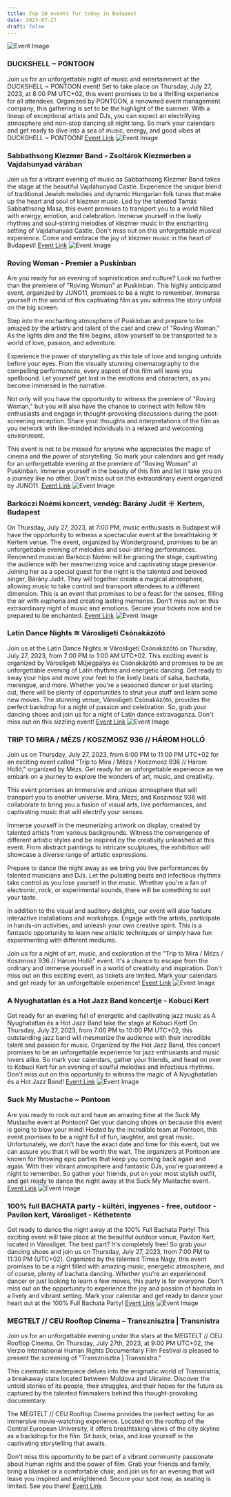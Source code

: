 ```yaml
---
title: Top 10 events for today in Budapest
date: 2023-07-27
draft: false
---
```


![Event Image](https://scontent.fbud3-1.fna.fbcdn.net/v/t39.30808-6/359771507_600273492248927_8693435623567502024_n.jpg?stp=dst-jpg_s960x960&_nc_cat=108&ccb=1-7&_nc_sid=340051&_nc_ohc=AoEDR9LVMowAX8tEH-F&_nc_ht=scontent.fbud3-1.fna&oh=00_AfATpx5RdqnLTKSG_7h9DNfwn8QS8XuM0RbuI52_7ieDhQ&oe=64C751A6)

 ### DUCKSHELL ~ PONTOON

Join us for an unforgettable night of music and entertainment at the DUCKSHELL ~ PONTOON event! Set to take place on Thursday, July 27, 2023, at 8:00 PM UTC+02, this event promises to be a thrilling experience for all attendees. Organized by PONTOON, a renowned event management company, this gathering is set to be the highlight of the summer. With a lineup of exceptional artists and DJs, you can expect an electrifying atmosphere and non-stop dancing all night long. So mark your calendars and get ready to dive into a sea of music, energy, and good vibes at DUCKSHELL ~ PONTOON!
[Event Link](https://facebook.com/events/655719913268533)
![Event Image](https://scontent.fbud3-1.fna.fbcdn.net/v/t39.30808-6/354076658_3637300283173933_4908069166371123235_n.jpg?stp=dst-jpg_s960x960&_nc_cat=108&ccb=1-7&_nc_sid=340051&_nc_ohc=5j4zauRkZjIAX9AwVwQ&_nc_ht=scontent.fbud3-1.fna&oh=00_AfCh2XpgIzOiMnnLJrU9PEOPSU2mL-q0J2us7gy4ydwfYg&oe=64C6CCC1)

 ### Sabbathsong Klezmer Band - Zsoltárok Klezmerben a Vajdahunyad várában

Join us for a vibrant evening of music as Sabbathsong Klezmer Band takes the stage at the beautiful Vajdahunyad Castle. Experience the unique blend of traditional Jewish melodies and dynamic Hungarian folk tunes that make up the heart and soul of klezmer music. Led by the talented Tamás Sabbathsong Masa, this event promises to transport you to a world filled with energy, emotion, and celebration. Immerse yourself in the lively rhythms and soul-stirring melodies of klezmer music in the enchanting setting of Vajdahunyad Castle. Don't miss out on this unforgettable musical experience. Come and embrace the joy of klezmer music in the heart of Budapest!
[Event Link](https://facebook.com/events/3447209885540468)
![Event Image](https://scontent.fbud3-1.fna.fbcdn.net/v/t39.30808-6/348628775_736781548457220_2820738265319070854_n.jpg?stp=dst-jpg_s960x960&_nc_cat=106&ccb=1-7&_nc_sid=340051&_nc_ohc=3tfx_YJG4cUAX9kcWfY&_nc_ht=scontent.fbud3-1.fna&oh=00_AfB6yXoaYEkKqlr96NXDrVUPgXlff7j234nQ4EvKpXGyiw&oe=64C751AB)

 ### Roving Woman - Premier a Puskinban

Are you ready for an evening of sophistication and culture? Look no further than the premiere of "Roving Woman" at Puskinban. This highly anticipated event, organized by JUNO11, promises to be a night to remember. Immerse yourself in the world of this captivating film as you witness the story unfold on the big screen.

Step into the enchanting atmosphere of Puskinban and prepare to be amazed by the artistry and talent of the cast and crew of "Roving Woman." As the lights dim and the film begins, allow yourself to be transported to a world of love, passion, and adventure.

Experience the power of storytelling as this tale of love and longing unfolds before your eyes. From the visually stunning cinematography to the compelling performances, every aspect of this film will leave you spellbound. Let yourself get lost in the emotions and characters, as you become immersed in the narrative.

Not only will you have the opportunity to witness the premiere of "Roving Woman," but you will also have the chance to connect with fellow film enthusiasts and engage in thought-provoking discussions during the post-screening reception. Share your thoughts and interpretations of the film as you network with like-minded individuals in a relaxed and welcoming environment.

This event is not to be missed for anyone who appreciates the magic of cinema and the power of storytelling. So mark your calendars and get ready for an unforgettable evening at the premiere of "Roving Woman" at Puskinban. Immerse yourself in the beauty of this film and let it take you on a journey like no other. Don't miss out on this extraordinary event organized by JUNO11.
[Event Link](https://facebook.com/events/794618905649068)
![Event Image](https://scontent.fbud3-1.fna.fbcdn.net/v/t39.30808-6/352379674_1786587985089607_4573454901087075992_n.jpg?stp=dst-jpg_s960x960&_nc_cat=101&ccb=1-7&_nc_sid=340051&_nc_ohc=4O5iu5rX_wAAX-GgHDR&_nc_ht=scontent.fbud3-1.fna&oh=00_AfCVwr9myN7aM8ZOFZEECR2KNZKQiZ_uJx7AGlDphxyQsw&oe=64C748E8)

 ### Barkóczi Noémi koncert, vendég: Bárány Judit ☀️ Kertem, Budapest

On Thursday, July 27, 2023, at 7:00 PM, music enthusiasts in Budapest will have the opportunity to witness a spectacular event at the breathtaking ☀️ Kertem venue. The event, organized by Wonderground, promises to be an unforgettable evening of melodies and soul-stirring performances. Renowned musician Barkóczi Noémi will be gracing the stage, captivating the audience with her mesmerizing voice and captivating stage presence. Joining her as a special guest for the night is the talented and beloved singer, Bárány Judit. They will together create a magical atmosphere, allowing music to take control and transport attendees to a different dimension. This is an event that promises to be a feast for the senses, filling the air with euphoria and creating lasting memories. Don't miss out on this extraordinary night of music and emotions. Secure your tickets now and be prepared to be enchanted.
[Event Link](https://facebook.com/events/652811539513665)
![Event Image](https://scontent.fbud3-1.fna.fbcdn.net/v/t39.30808-6/355457790_643386264496610_4402599785275334231_n.jpg?stp=dst-jpg_s960x960&_nc_cat=102&ccb=1-7&_nc_sid=340051&_nc_ohc=iBJpxH1j_ywAX89CWPv&_nc_ht=scontent.fbud3-1.fna&oh=00_AfCHv29GlBEoz7_vKSzluGTa5Y1eXtB5c9nx4ghqCFJAWQ&oe=64C6E98E)

 ### Latin Dance Nights ≋ Városligeti Csónakázótó

Join us at the Latin Dance Nights ≋ Városligeti Csónakázótó on Thursday, July 27, 2023, from 7:00 PM to 1:00 AM UTC+02. This exciting event is organized by Városligeti Műjégpálya és Csónakázótó and promises to be an unforgettable evening of Latin rhythms and energetic dancing. Get ready to sway your hips and move your feet to the lively beats of salsa, bachata, merengue, and more. Whether you're a seasoned dancer or just starting out, there will be plenty of opportunities to strut your stuff and learn some new moves. The stunning venue, Városligeti Csónakázótó, provides the perfect backdrop for a night of passion and celebration. So, grab your dancing shoes and join us for a night of Latin dance extravaganza. Don't miss out on this sizzling event!
[Event Link](https://facebook.com/events/213773201614604)
![Event Image](https://scontent.fbud3-1.fna.fbcdn.net/v/t39.30808-6/355669874_286685483754224_968601347976575354_n.jpg?stp=dst-jpg_s960x960&_nc_cat=111&ccb=1-7&_nc_sid=340051&_nc_ohc=OzfMWWo9oe0AX-R0h6m&_nc_ht=scontent.fbud3-1.fna&oh=00_AfDFl7Osy-KlztY1ZSo87hU-kgxw8IveZbWQqn9SEeGnzw&oe=64C63132)

 ### TRIP TO MIRA / MÉZS / KOSZMOSZ 936 // HÁROM HOLLÓ

Join us on Thursday, July 27, 2023, from 6:00 PM to 11:00 PM UTC+02 for an exciting event called "Trip to Mira / Mézs / Koszmosz 936 // Három Holló," organized by Mézs. Get ready for an unforgettable experience as we embark on a journey to explore the wonders of art, music, and creativity.

This event promises an immersive and unique atmosphere that will transport you to another universe. Mira, Mézs, and Koszmosz 936 will collaborate to bring you a fusion of visual arts, live performances, and captivating music that will electrify your senses.

Immerse yourself in the mesmerizing artwork on display, created by talented artists from various backgrounds. Witness the convergence of different artistic styles and be inspired by the creativity unleashed at this event. From abstract paintings to intricate sculptures, the exhibition will showcase a diverse range of artistic expressions.

Prepare to dance the night away as we bring you live performances by talented musicians and DJs. Let the pulsating beats and infectious rhythms take control as you lose yourself in the music. Whether you're a fan of electronic, rock, or experimental sounds, there will be something to suit your taste.

In addition to the visual and auditory delights, our event will also feature interactive installations and workshops. Engage with the artists, participate in hands-on activities, and unleash your own creative spirit. This is a fantastic opportunity to learn new artistic techniques or simply have fun experimenting with different mediums.

Join us for a night of art, music, and exploration at the "Trip to Mira / Mézs / Koszmosz 936 // Három Holló" event. It's a chance to escape from the ordinary and immerse yourself in a world of creativity and inspiration. Don't miss out on this exciting event, as tickets are limited. Mark your calendars and get ready for an unforgettable experience!
[Event Link](https://facebook.com/events/6471741376180805)
![Event Image](https://scontent.fbud3-1.fna.fbcdn.net/v/t39.30808-6/340772327_772329451186636_4148635280697050404_n.jpg?stp=dst-jpg_p640x640&_nc_cat=103&ccb=1-7&_nc_sid=340051&_nc_ohc=mrekk3Rui3gAX8tJf3T&_nc_ht=scontent.fbud3-1.fna&oh=00_AfCf1CXWC1rXFFuY-3YIYThaMqXsmLJW4L8hJFss2MZD5g&oe=64C733C8)

 ### A Nyughatatlan és a Hot Jazz Band koncertje - Kobuci Kert

Get ready for an evening full of energetic and captivating jazz music as A Nyughatatlan és a Hot Jazz Band take the stage at Kobuci Kert! On Thursday, July 27, 2023, from 7:00 PM to 10:00 PM UTC+02, this outstanding jazz band will mesmerize the audience with their incredible talent and passion for music. Organized by the Hot Jazz Band, this concert promises to be an unforgettable experience for jazz enthusiasts and music lovers alike. So mark your calendars, gather your friends, and head on over to Kobuci Kert for an evening of soulful melodies and infectious rhythms. Don't miss out on this opportunity to witness the magic of A Nyughatatlan és a Hot Jazz Band!
[Event Link](https://facebook.com/events/489994016561407)
![Event Image](https://scontent.fbud3-1.fna.fbcdn.net/v/t39.30808-6/361631130_602328412043435_2214115860348332216_n.jpg?stp=dst-jpg_s960x960&_nc_cat=110&ccb=1-7&_nc_sid=340051&_nc_ohc=0UlDdt_vzfkAX-I-Aey&_nc_ht=scontent.fbud3-1.fna&oh=00_AfAkWiZf9Ksy61rntxglsH_Q80WEFTUWjDTU2LnMX1Kj1A&oe=64C5AEAA)

 ### Suck My Mustache ~ Pontoon

Are you ready to rock out and have an amazing time at the Suck My Mustache event at Pontoon? Get your dancing shoes on because this event is going to blow your mind! Hosted by the incredible team at Pontoon, this event promises to be a night full of fun, laughter, and great music. Unfortunately, we don't have the exact date and time for this event, but we can assure you that it will be worth the wait. The organizers at Pontoon are known for throwing epic parties that keep you coming back again and again. With their vibrant atmosphere and fantastic DJs, you're guaranteed a night to remember. So gather your friends, put on your most stylish outfit, and get ready to dance the night away at the Suck My Mustache event.
[Event Link](https://facebook.com/events/1678544372645164)
![Event Image](https://scontent.fbud3-1.fna.fbcdn.net/v/t39.30808-6/362621375_5942656255838287_8727986025233077364_n.jpg?stp=dst-jpg_s960x960&_nc_cat=105&ccb=1-7&_nc_sid=340051&_nc_ohc=6i9l-Js32WYAX_DBWPv&_nc_ht=scontent.fbud3-1.fna&oh=00_AfA6_Areg4QVgeCs9_YqZUdIeRJ6CNBrWhZUNFFx8dbGmQ&oe=64C7938B)

 ### 100% full BACHATA party - kültéri, ingyenes - free, outdoor - Pavilon kert, Városliget - Kéthetente

Get ready to dance the night away at the 100% Full Bachata Party! This exciting event will take place at the beautiful outdoor venue, Pavilon Kert, located in Városliget. The best part? It's completely free! So grab your dancing shoes and join us on Thursday, July 27, 2023, from 7:00 PM to 11:30 PM (UTC+02). Organized by the talented Tímea Nagy, this event promises to be a night filled with amazing music, energetic atmosphere, and of course, plenty of bachata dancing. Whether you're an experienced dancer or just looking to learn a few moves, this party is for everyone. Don't miss out on the opportunity to experience the joy and passion of bachata in a lively and vibrant setting. Mark your calendar and get ready to dance your heart out at the 100% Full Bachata Party!
[Event Link](https://facebook.com/events/1713382795749544)
![Event Image](https://scontent.fbud3-1.fna.fbcdn.net/v/t39.30808-6/358641484_663090779196454_8422199497252122880_n.jpg?stp=dst-jpg_s960x960&_nc_cat=104&ccb=1-7&_nc_sid=340051&_nc_ohc=ojK4IipjopoAX8lJCJS&_nc_ht=scontent.fbud3-1.fna&oh=00_AfDeX1RqulKB5JMCT3WpO-gFLtW7yYxd7z1gXgeTpw0uxg&oe=64C71027)

 ### MEGTELT // CEU Rooftop Cinema – Transznisztra | Transnistra

Join us for an unforgettable evening under the stars at the MEGTELT // CEU Rooftop Cinema. On Thursday, July 27th, 2023, at 9:00 PM UTC+02, the Verzio International Human Rights Documentary Film Festival is pleased to present the screening of "Transznisztra | Transnistra." 

This cinematic masterpiece delves into the enigmatic world of Transnistria, a breakaway state located between Moldova and Ukraine. Discover the untold stories of its people, their struggles, and their hopes for the future as captured by the talented filmmakers behind this thought-provoking documentary.

The MEGTELT // CEU Rooftop Cinema provides the perfect setting for an immersive movie-watching experience. Located on the rooftop of the Central European University, it offers breathtaking views of the city skyline as a backdrop for the film. Sit back, relax, and lose yourself in the captivating storytelling that awaits.

Don't miss this opportunity to be part of a vibrant community passionate about human rights and the power of film. Grab your friends and family, bring a blanket or a comfortable chair, and join us for an evening that will leave you inspired and enlightened. Secure your spot now, as seating is limited. See you there!
[Event Link](https://facebook.com/events/589241526566179)
